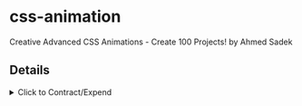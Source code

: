 # css-animation

Creative Advanced CSS Animations - Create 100 Projects! by Ahmed Sadek

## Details

<details>
  <summary>Click to Contract/Expend</summary>

### 5. what properties can be transitioned ?

[MDN - Animatable CSS properties](https://developer.mozilla.org/en-US/docs/Web/CSS/CSS_animated_properties)

### 9. CSS rotate function

```css
img:hover {
  transform: rotate(1turn); /* 360deg */
  transform: rotate(-0.5turn); /* -180deg */
  transform: rotate(200grad); /* 180deg */
}
```

### 11. transform origin

```css
a {
  transform-origin: 20% 80%;
}
```

### 27. creative button hover effect

```css
a {
  mix-blend-mode: multiply;
  transform: perspective(1000px) rotateX(75deg);
}
```

### 67. creative layered card hover effect

```css
img {
  object-fit: cover;
}
```

```css
div {
  animation-fill-mode: both; /* none | forwards | backwords | both */
}
```

### 83. driving a car and a motor bike using css animation

[freepik - free images](https://www.freepik.com/)

</details>
